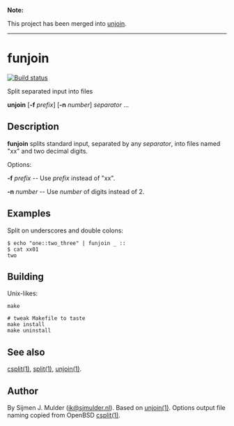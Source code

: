 **Note:**

This project has been merged into [unjoin](https://github.com/sjmulder/unjoin).
___

funjoin
=======
[![Build status](
 https://builds.sr.ht/~sjmulder/funjoin.svg)](
 https://builds.sr.ht/~sjmulder/funjoin)

Split separated input into files

**unjoin** [**-f** _prefix_] [**-n** _number_] _separator_ ...

Description
-----------
**funjoin** splits standard input, separated by any _separator_, into files
named "xx" and two decimal digits.

Options:

**-f** _prefix_ -- Use _prefix_ instead of "xx".

**-n** _number_ -- Use _number_ of digits instead of 2.

Examples
--------
Split on underscores and double colons:

    $ echo "one::two_three" | funjoin _ ::
    $ cat xx01
    two

Building
--------
Unix-likes:

    make

    # tweak Makefile to taste
    make install
    make uninstall

See also
--------
[csplit(1)](https://man.openbsd.org/csplit.1),
[split(1)](https://man.openbsd.org/split.1),
[unjoin(1)](https://github.com/sjmulder/unjoin).

Author
------
By Sijmen J. Mulder (<ik@sjmulder.nl>).
Based on [unjoin(1)](https://github.com/sjmulder/unjoin).
Options output file naming copied from OpenBSD
[csplit(1)](https://man.openbsd.org/csplit.1).

